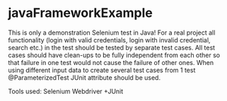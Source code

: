 # javaFrameworkExample
This is only a demonstration Selenium test in Java!
For a real project all functionality (login with valid credentials, login with invalid credential, search etc.)
in the test should be tested by separate test cases. All test cases should have clean-ups to be fully independent from each other so that 
failure in one test would not cause the failure of other ones. 
When using different input data to create several test cases from 1 test @ParameterizedTest JUnit attribute should be used.

Tools used: Selenium Webdriver +JUnit
